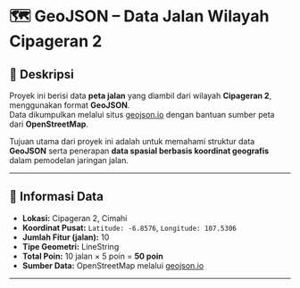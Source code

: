 # 🗺️ GeoJSON – Data Jalan Wilayah Cipageran 2

## 📘 Deskripsi
Proyek ini berisi data **peta jalan** yang diambil dari wilayah **Cipageran 2**, menggunakan format **GeoJSON**.  
Data dikumpulkan melalui situs [geojson.io](https://geojson.io/) dengan bantuan sumber peta dari **OpenStreetMap**.

Tujuan utama dari proyek ini adalah untuk memahami struktur data **GeoJSON** serta penerapan **data spasial berbasis koordinat geografis** dalam pemodelan jaringan jalan.

---

## 🧭 Informasi Data
- **Lokasi:** Cipageran 2, Cimahi
- **Koordinat Pusat:** `Latitude: -6.8576`, `Longitude: 107.5306`
- **Jumlah Fitur (jalan):** 10
- **Tipe Geometri:** LineString
- **Total Poin:** 10 jalan × 5 poin = **50 poin**
- **Sumber Data:** OpenStreetMap melalui [geojson.io](https://geojson.io/)

---
